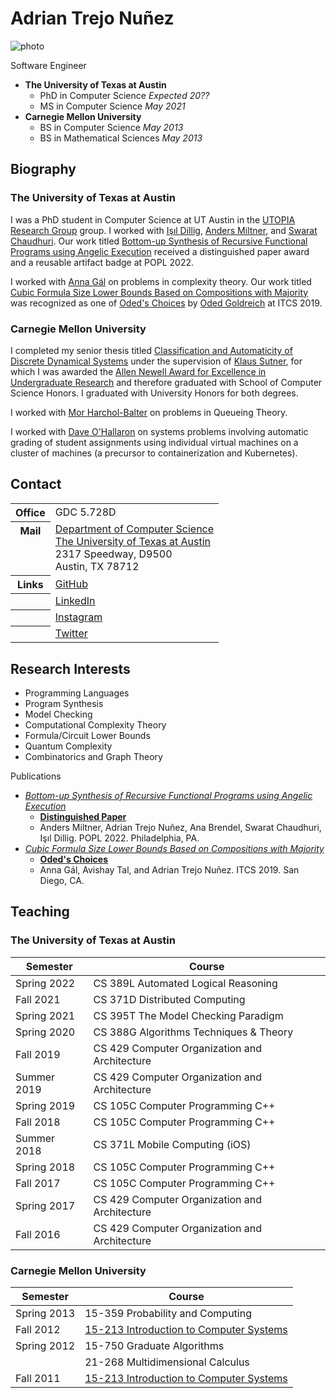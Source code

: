 # Adrian Trejo Nuñez

![photo](reem.jpg)

Software Engineer

- **The University of Texas at Austin**
    - PhD in Computer Science *Expected 20??*
    - MS in Computer Science *May 2021*
- **Carnegie Mellon University**
    - BS in Computer Science *May 2013*
    - BS in Mathematical Sciences *May 2013*

## Biography
### The University of Texas at Austin
I was a PhD student in Computer Science at UT Austin in the [UTOPIA Research Group](http://utopia.cs.utexas.edu) group.
I worked with [Işıl Dillig](https://www.cs.utexas.edu/~isil), [Anders Miltner](https://www.cs.utexas.edu/~amiltner), and [Swarat Chaudhuri](https://www.cs.utexas.edu/~swarat).
Our work titled [Bottom-up Synthesis of Recursive Functional Programs using Angelic Execution](https://popl22.sigplan.org/details/POPL-2022-popl-research-papers/21/Bottom-up-Synthesis-of-Recursive-Functional-Programs-using-Angelic-Execution) received a distinguished paper award and a reusable artifact badge at POPL 2022.

I worked with [Anna Gál](https://www.cs.utexas.edu/~panni) on problems in complexity theory.
Our work titled [Cubic Formula Size Lower Bounds Based on Compositions with Majority](http://drops.dagstuhl.de/opus/volltexte/2018/10128) was recognized as one of [Oded's Choices](http://www.wisdom.weizmann.ac.il/~oded/MC/258.html) by [Oded Goldreich](https://www.wisdom.weizmann.ac.il/~oded) at ITCS 2019.

### Carnegie Mellon University
I completed my senior thesis titled [Classification and Automaticity of Discrete Dynamical Systems](https://csd.cs.cmu.edu/thesis_topics/Adrian_Trejo) under the supervision of [Klaus Sutner](https://www.cs.cmu.edu/~sutner), for which I was awarded the [Allen Newell Award for Excellence in Undergraduate Research](https://www.cs.cmu.edu/~newellaward/ugrad_award) and therefore graduated with School of Computer Science Honors.
I graduated with University Honors for both degrees.

I worked with [Mor Harchol-Balter](https://www.cs.cmu.edu/~harchol) on problems in Queueing Theory.

I worked with [Dave O'Hallaron](http://www.cs.cmu.edu/~droh) on systems problems involving automatic grading of student assignments using individual virtual machines on a cluster of machines (a precursor to containerization and Kubernetes).

## Contact

<table>
<tr>
  <th>Office
  <td>GDC 5.728D
<tr style="vertical-align:top">
  <th>Mail
  <td>
  <address style="font-style: normal;">
    <a href="https://www.cs.utexas.edu/">Department of Computer Science</a><br>
    <a href="https://www.utexas.edu/">The University of Texas at Austin</a><br>
    2317 Speedway, D9500<br>
    Austin, TX 78712
  </address>
<tr>
  <th>Links
  <td><a href="https://www.github.com/atn1990">GitHub</a>
<tr>
  <th>
  <td><a href="https://www.linkedin.com/in/atn90">LinkedIn</a>
<tr>
  <th>
  <td><a href="https://www.instagram.com/atrejo1990">Instagram</a>
<tr>
  <th>
  <td><a href="https://www.twitter.com/atn1990">Twitter</a>
</table>

## Research Interests

- Programming Languages
- Program Synthesis
- Model Checking
- Computational Complexity Theory
- Formula/Circuit Lower Bounds
- Quantum Complexity
- Combinatorics and Graph Theory

Publications
- [*Bottom-up Synthesis of Recursive Functional Programs using Angelic Execution*](https://popl22.sigplan.org/details/POPL-2022-popl-research-papers/21/Bottom-up-Synthesis-of-Recursive-Functional-Programs-using-Angelic-Execution)
  - [**Distinguished Paper**](https://popl22.sigplan.org/track/POPL-2022-popl-research-papers#event-overview)
  - Anders Miltner, Adrian Trejo Nuñez, Ana Brendel, Swarat Chaudhuri, Işıl Dillig. POPL 2022. Philadelphia, PA.
- [*Cubic Formula Size Lower Bounds Based on Compositions with Majority*](http://drops.dagstuhl.de/opus/volltexte/2018/10128)
  - [**Oded's Choices**](http://www.wisdom.weizmann.ac.il/~oded/MC/258.html)
  - Anna Gál, Avishay Tal, and Adrian Trejo Nuñez. ITCS 2019. San Diego, CA.

## Teaching
### The University of Texas at Austin
| Semester | Course |
| --- | --- |
| Spring 2022 | CS 389L Automated Logical Reasoning
| Fall 2021 | CS 371D Distributed Computing
| Spring 2021 | CS 395T The Model Checking Paradigm
| Spring 2020 | CS 388G Algorithms Techniques &amp; Theory
| Fall 2019 | CS 429 Computer Organization and Architecture
| Summer 2019 | CS 429 Computer Organization and Architecture
| Spring 2019 | CS 105C Computer Programming C++
| Fall 2018 | CS 105C Computer Programming C++
| Summer 2018 | CS 371L Mobile Computing (iOS)
| Spring 2018 | CS 105C Computer Programming C++
| Fall 2017 | CS 105C Computer Programming C++
| Spring 2017 | CS 429 Computer Organization and Architecture
| Fall 2016 | CS 429 Computer Organization and Architecture

### Carnegie Mellon University
| Semester | Course |
| --- | --- |
| Spring 2013 | 15-359 Probability and Computing
| Fall 2012 | [15-213 Introduction to Computer Systems](https://www.cs.cmu.edu/afs/cs/academic/class/15213-f12/www)
| Spring 2012 | 15-750 Graduate Algorithms
| | 21-268 Multidimensional Calculus
| Fall 2011 | [15-213 Introduction to Computer Systems](https://www.cs.cmu.edu/afs/cs/academic/class/15213-f11/www)
